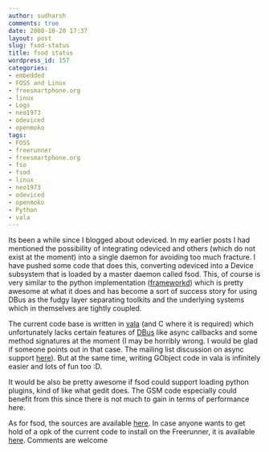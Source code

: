 ```yaml
---
author: sudharsh
comments: true
date: 2008-10-20 17:37
layout: post
slug: fsod-status
title: fsod status
wordpress_id: 157
categories:
- embedded
- FOSS and Linux
- freesmartphone.org
- linux
- Logs
- neo1973
- odeviced
- openmoko
tags:
- FOSS
- freerunner
- freesmartphone.org
- fso
- fsod
- linux
- neo1973
- odeviced
- openmoko
- Python
- vala
---
```


Its been a while since I blogged about odeviced. In my earlier posts I had mentioned the possibility of integrating odeviced and others (which do not exist at the moment) into a single daemon for avoiding too much fracture. I have pushed some code that does this, converting odeviced into a Device subsystem that is loaded by a master daemon called fsod. This, of course is very similar to the python implementation ([frameworkd](http://git.freesmartphone.org/?p=framework.git;a=summary)) which is pretty awesome at what it does and has become a sort of success story for using DBus as the fudgy layer separating toolkits and the underlying systems which in themselves are tightly coupled.

The current code base is written in [vala](http://live.gnome.org/Vala) (and C where it is required) which unfortunately lacks certain features of [DBus](http://dbus.freedesktop.org/) like async callbacks and some method signatures at the moment (I may be horribly wrong. I would be glad if someone points out in that case. The mailing list discussion on async support [here](http://mail.gnome.org/archives/vala-list/2008-October/msg00057.html)). But at the same time, writing GObject code in vala is infinitely easier and lots of fun too :D.

It would be also be pretty awesome if fsod could support loading python plugins, kind of like what gedit does. The GSM code especially could benefit from this since there is not much to gain in terms of performance here.

As for fsod, the sources are available [here](http://git.freesmartphone.org/?p=openmoko-gsoc2008.git;a=summary). In case anyone wants to get hold of a opk of the current code to install on the Freerunner, it is available [here](http://sudharsh.mukt.in/fsod-preview_armv4t.opk). Comments are welcome
